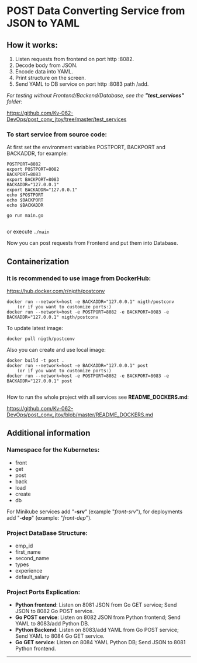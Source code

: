 # POST Data Converting Service from JSON to YAML

## How it works:
1. Listen requests from frontend on port http :8082.
2. Decode body from JSON.
3. Encode data into YAML.
4. Print structure on the screen.
5. Send YAML to DB service on port http :8083 path /add.

*For testing without Frontend/Backend/Database, see the **"test_services"** folder:*

https://github.com/Kv-062-DevOps/post_conv_jtoy/tree/master/test_services

### To start service from source code:
At first set the environment variables POSTPORT, BACKPORT and BACKADDR, for example:
```
POSTPORT=8082
export POSTPORT=8082
BACKPORT=8083
export BACKPORT=8083
BACKADDR="127.0.0.1"
export BACKADDR="127.0.0.1"
echo $POSTPORT
echo $BACKPORT
echo $BACKADDR
 
go run main.go 
 
```
or execute ```./main```

Now you can post requests from Frontend and put them into Database.

## Containerization

### It is recommended to use image from DockerHub:
https://hub.docker.com/r/nigth/postconv
```
docker run --network=host -e BACKADDR="127.0.0.1" nigth/postconv
    (or if you want to customize ports:)
docker run --network=host -e POSTPORT=8082 -e BACKPORT=8083 -e BACKADDR="127.0.0.1" nigth/postconv
```
To update latest image:
```
docker pull nigth/postconv
```
Also you can create and use local image:
```
docker build -t post .
docker run --network=host -e BACKADDR="127.0.0.1" post
    (or if you want to customize ports:)
docker run --network=host -e POSTPORT=8082 -e BACKPORT=8083 -e BACKADDR="127.0.0.1" post
 
```
How to run the whole project with all services see **README_DOCKERS.md**:

https://github.com/Kv-062-DevOps/post_conv_jtoy/blob/master/README_DOCKERS.md

## Additional information

### Namespace for the Kubernetes:
* front
* get
* post
* back
* load
* create
* db

For Minikube services add "**-srv**" (example "_front-srv_"), for deployments add "**-dep**" (example: "_front-dep_").

### Project DataBase Structure:
- emp_id
- first_name
- second_name
- types
- experience
- default_salary

### Project Ports Explication:
+ **Python frontend**: Listen on 8081 JSON from Go GET service;      Send JSON to 8082 Go POST service.
+ **Go POST service**: Listen on 8082 JSON from Python frontend;     Send YAML to 8083/add Python DB.
+ **Python Backend**:  Listen on 8083/add YAML from Go POST service; Send YAML to 8084 Go GET service.
+ **Go GET service**:  Listen on 8084 YAML Python DB;                Send JSON to 8081 Python frontend. 
___
